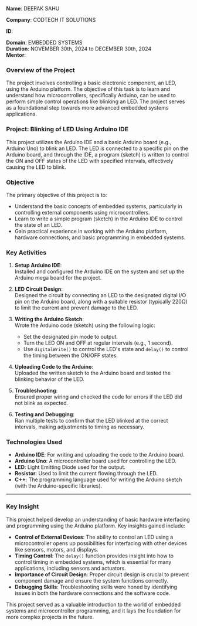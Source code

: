**Name**: DEEPAK SAHU

**Company**: CODTECH IT SOLUTIONS 

**ID**: 

**Domain**: EMBEDDED SYSTEMS  
**Duration**: NOVEMBER 30th, 2024 to DECEMBER 30th, 2024  
**Mentor**: 

### **Overview of the Project**

The project involves controlling a basic electronic component, an LED, using the Arduino platform. The objective of this task is to learn and understand how microcontrollers, specifically Arduino, can be used to perform simple control operations like blinking an LED. The project serves as a foundational step towards more advanced embedded systems applications.


### **Project**: **Blinking of LED Using Arduino IDE**

This project utilizes the Arduino IDE and a basic Arduino board (e.g., Arduino Uno) to blink an LED. The LED is connected to a specific pin on the Arduino board, and through the IDE, a program (sketch) is written to control the ON and OFF states of the LED with specified intervals, effectively causing the LED to blink.


### **Objective**

The primary objective of this project is to:

- Understand the basic concepts of embedded systems, particularly in controlling external components using microcontrollers.
- Learn to write a simple program (sketch) in the Arduino IDE to control the state of an LED.
- Gain practical experience in working with the Arduino platform, hardware connections, and basic programming in embedded systems.


### **Key Activities**

1. **Setup Arduino IDE**:  
   Installed and configured the Arduino IDE on the system and set up the Arduino mega board for the project.

2. **LED Circuit Design**:  
   Designed the circuit by connecting an LED to the designated digital I/O pin on the Arduino board, along with a suitable resistor (typically 220Ω) to limit the current and prevent damage to the LED.

3. **Writing the Arduino Sketch**:  
   Wrote the Arduino code (sketch) using the following logic:
   - Set the designated pin mode to output.
   - Turn the LED ON and OFF at regular intervals (e.g., 1 second).
   - Use `digitalWrite()` to control the LED's state and `delay()` to control the timing between the ON/OFF states.

4. **Uploading Code to the Arduino**:  
   Uploaded the written sketch to the Arduino board and tested the blinking behavior of the LED.

5. **Troubleshooting**:  
   Ensured proper wiring and checked the code for errors if the LED did not blink as expected.

6. **Testing and Debugging**:  
   Ran multiple tests to confirm that the LED blinked at the correct intervals, making adjustments to timing as necessary.


### **Technologies Used**

- **Arduino IDE**: For writing and uploading the code to the Arduino board.
- **Arduino Uno**: A microcontroller board used for controlling the LED.
- **LED**: Light Emitting Diode used for the output.
- **Resistor**: Used to limit the current flowing through the LED.
- **C++**: The programming language used for writing the Arduino sketch (with the Arduino-specific libraries).

---

### **Key Insight**

This project helped develop an understanding of basic hardware interfacing and programming using the Arduino platform. Key insights gained include:

- **Control of External Devices**: The ability to control an LED using a microcontroller opens up possibilities for interfacing with other devices like sensors, motors, and displays.
- **Timing Control**: The `delay()` function provides insight into how to control timing in embedded systems, which is essential for many applications, including sensors and actuators.
- **Importance of Circuit Design**: Proper circuit design is crucial to prevent component damage and ensure the system functions correctly.
- **Debugging Skills**: Troubleshooting skills were honed by identifying issues in both the hardware connections and the software code.

This project served as a valuable introduction to the world of embedded systems and microcontroller programming, and it lays the foundation for more complex projects in the future.
